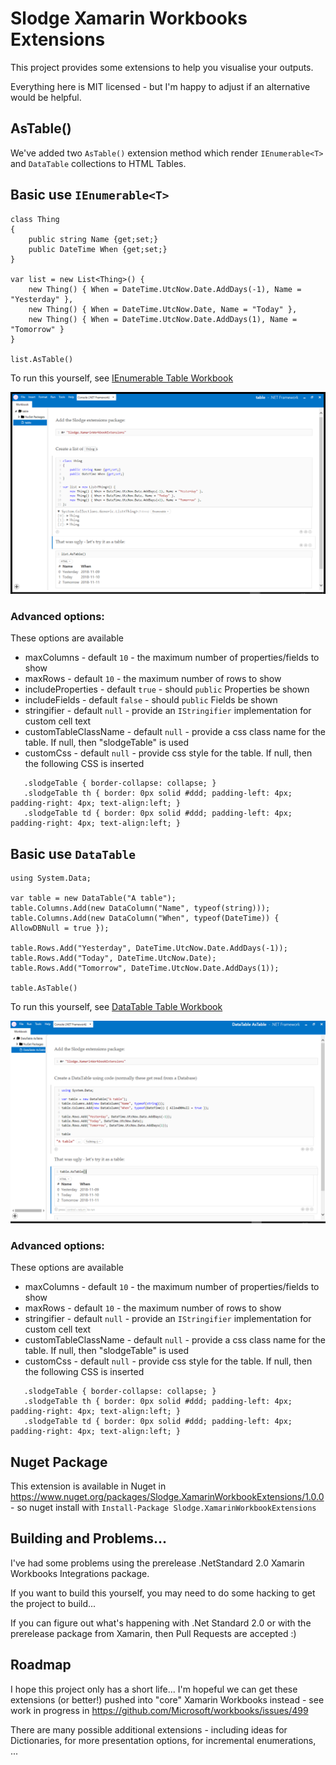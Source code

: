 # Slodge Xamarin Workbooks Extensions

This project provides some extensions to help you visualise your outputs.

Everything here is MIT licensed - but I'm happy to adjust if an alternative would be helpful.

## AsTable()

We've added two `AsTable()` extension method which render `IEnumerable<T>` and `DataTable` collections to HTML Tables.

## Basic use `IEnumerable<T>`

```
class Thing
{
    public string Name {get;set;}
    public DateTime When {get;set;}
}

var list = new List<Thing>() {
    new Thing() { When = DateTime.UtcNow.Date.AddDays(-1), Name = "Yesterday" },
    new Thing() { When = DateTime.UtcNow.Date, Name = "Today" },
    new Thing() { When = DateTime.UtcNow.Date.AddDays(1), Name = "Tomorrow" }
}

list.AsTable()
```

To run this yourself, see [IEnumerable Table Workbook](IEnumerable_AsTable.workbook)

![TableIntro](/docs/TableIntro.png)

### Advanced options:

These options are available
- maxColumns - default `10` - the maximum number of properties/fields to show
- maxRows - default `10` - the maximum number of rows to show
- includeProperties - default `true` - should `public` Properties be shown
- includeFields - default `false` - should `public` Fields be shown
- stringifier - default `null` - provide an `IStringifier` implementation for custom cell text
- customTableClassName - default `null` - provide a css class name for the table. If null, then "slodgeTable" is used
- customCss - default `null` - provide css style for the table. If null, then the following CSS is inserted

```
   .slodgeTable { border-collapse: collapse; } 
   .slodgeTable th { border: 0px solid #ddd; padding-left: 4px; padding-right: 4px; text-align:left; } 
   .slodgeTable td { border: 0px solid #ddd; padding-left: 4px; padding-right: 4px; text-align:left; }

```

## Basic use `DataTable`

```
using System.Data;

var table = new DataTable("A table");
table.Columns.Add(new DataColumn("Name", typeof(string)));
table.Columns.Add(new DataColumn("When", typeof(DateTime)) { AllowDBNull = true });

table.Rows.Add("Yesterday", DateTime.UtcNow.Date.AddDays(-1));
table.Rows.Add("Today", DateTime.UtcNow.Date);
table.Rows.Add("Tomorrow", DateTime.UtcNow.Date.AddDays(1));

table.AsTable()
```

To run this yourself, see [DataTable Table Workbook](DataTable_AsTable.workbook)

![TableIntro](/docs/DataTableIntro.png)

### Advanced options:

These options are available
- maxColumns - default `10` - the maximum number of properties/fields to show
- maxRows - default `10` - the maximum number of rows to show
- stringifier - default `null` - provide an `IStringifier` implementation for custom cell text
- customTableClassName - default `null` - provide a css class name for the table. If null, then "slodgeTable" is used
- customCss - default `null` - provide css style for the table. If null, then the following CSS is inserted

```
   .slodgeTable { border-collapse: collapse; } 
   .slodgeTable th { border: 0px solid #ddd; padding-left: 4px; padding-right: 4px; text-align:left; } 
   .slodgeTable td { border: 0px solid #ddd; padding-left: 4px; padding-right: 4px; text-align:left; }

```


## Nuget Package

This extension is available in Nuget in https://www.nuget.org/packages/Slodge.XamarinWorkbookExtensions/1.0.0 - so nuget install with `Install-Package Slodge.XamarinWorkbookExtensions` 


## Building and Problems...

I've had some problems using the prerelease .NetStandard 2.0 Xamarin Workbooks Integrations package.

If you want to build this yourself, you may need to do some hacking to get the project to build...

If you can figure out what's happening with .Net Standard 2.0 or with the prerelease package from Xamarin, then Pull Requests are accepted :)


## Roadmap

I hope this project only has a short life... I'm hopeful we can get these extensions (or better!) pushed into "core" Xamarin Workbooks instead - see work in progress in https://github.com/Microsoft/workbooks/issues/499

There are many possible additional extensions - including ideas for Dictionaries, for more presentation options, for incremental enumerations, ...
